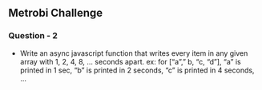 ## Metrobi Challenge

### Question - 2

- Write an async javascript function that writes every item in any given array with 1, 2,
  4, 8, ... seconds apart. ex: for [“a”,” b, “c, “d”], “a” is printed in 1 sec, “b” is printed in 2
  seconds, “c” is printed in 4 seconds, ...
